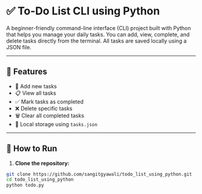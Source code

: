 # ✅ To-Do List CLI using Python

A beginner-friendly command-line interface (CLI) project built with Python that helps you manage your daily tasks. You can add, view, complete, and delete tasks directly from the terminal. All tasks are saved locally using a JSON file.

---

## 🧠 Features

- 📝 Add new tasks  
- 📋 View all tasks  
- ✅ Mark tasks as completed  
- ❌ Delete specific tasks  
- 🗑️ Clear all completed tasks  
- 💾 Local storage using `tasks.json`

---

## 🚀 How to Run

1. **Clone the repository:**

```bash
git clone https://github.com/sangitgyawali/todo_list_using_python.git
cd todo_list_using_python
python todo.py
